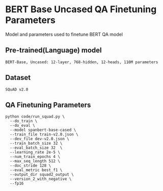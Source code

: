 BERT Base Uncased QA Finetuning Parameters
============================================================================================================

Model and parameters used to finetune BERT QA model


Pre-trained(Language) model
--------------------
```
BERT-Base, Uncased: 12-layer, 768-hidden, 12-heads, 110M parameters
```

Dataset
--------------------
```
SQuAD v2.0
```

QA Finetuning Parameters
--------------------
```
python code/run_squad.py \
  --do_train \
  --do_eval \
  --model spanbert-base-cased \
  --train_file train-v2.0.json \
  --dev_file dev-v2.0.json \
  --train_batch_size 32 \
  --eval_batch_size 32  \
  --learning_rate 2e-5 \
  --num_train_epochs 4 \
  --max_seq_length 512 \
  --doc_stride 128 \
  --eval_metric best_f1 \
  --output_dir squad2_output \
  --version_2_with_negative \
  --fp16
```
